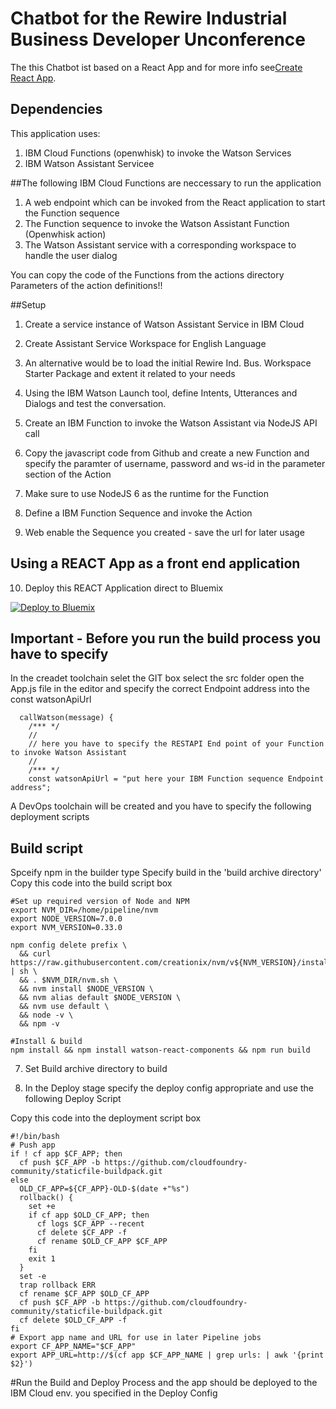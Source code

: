 # Chatbot for the Rewire Industrial Business Developer Unconference

The this Chatbot ist based on a React App and for more info see[Create React App](https://github.com/facebookincubator/create-react-app).

## Dependencies
This application uses:
1. IBM Cloud Functions (openwhisk) to invoke the Watson Services
2. IBM Watson Assistant Servicee

##The following IBM Cloud Functions are neccessary to run the application

1. A web endpoint which can be invoked from the React application to start the Function sequence
2. The Function sequence to invoke the Watson Assistant Function (Openwhisk action)
3. The Watson Assistant service with a corresponding workspace to handle the user dialog

You can copy the code of the Functions from the actions directory Parameters of the action definitions!!

##Setup

1. Create a service instance of Watson Assistant Service in IBM Cloud
2. Create Assistant Service Workspace for English Language
3. An alternative would be to load the initial Rewire Ind. Bus. Workspace Starter Package and extent it related to your needs
4. Using the IBM Watson Launch tool, define Intents, Utterances and Dialogs and test the conversation.

5. Create an IBM Function to invoke the Watson Assistant via NodeJS API call
6. Copy the javascript code from Github and create a new Function and specify the paramter of username, password and ws-id in the parameter section of the Action
7. Make sure to use NodeJS 6 as the runtime for the Function
8. Define a IBM Function Sequence and invoke the Action
9. Web enable the Sequence you created - save the url for later usage

## Using a REACT App as a front end application

10. Deploy this REACT Application direct to Bluemix

[![Deploy to Bluemix](https://bluemix.net/deploy/button.png)](https://bluemix.net/deploy?repository=https://github.com/HartmutSeitter/hs-rewire-ind-bus-chatbot)


## Important - Before you run the build process you have to specify
In the creadet toolchain selet the GIT box
select the src folder
open the App.js file in the editor and specify the correct Endpoint address into the const watsonApiUrl


```
  callWatson(message) {
    /*** */
    //
    // here you have to specify the RESTAPI End point of your Function to invoke Watson Assistant
    //
    /*** */
    const watsonApiUrl = "put here your IBM Function sequence Endpoint address";

```


A DevOps toolchain will be created and you have to specify the following deployment scripts

## Build script

Spceify npm in the builder type
Specify build in the 'build archive directory'
Copy this code into the build script box

```
#Set up required version of Node and NPM
export NVM_DIR=/home/pipeline/nvm
export NODE_VERSION=7.0.0
export NVM_VERSION=0.33.0

npm config delete prefix \
  && curl https://raw.githubusercontent.com/creationix/nvm/v${NVM_VERSION}/install.sh | sh \
  && . $NVM_DIR/nvm.sh \
  && nvm install $NODE_VERSION \
  && nvm alias default $NODE_VERSION \
  && nvm use default \
  && node -v \
  && npm -v

#Install & build
npm install && npm install watson-react-components && npm run build
```
7. Set Build archive directory to build

8. In the Deploy stage specify the deploy config appropriate and use the following Deploy Script

Copy this code into the deployment script box
```
#!/bin/bash
# Push app
if ! cf app $CF_APP; then
  cf push $CF_APP -b https://github.com/cloudfoundry-community/staticfile-buildpack.git
else
  OLD_CF_APP=${CF_APP}-OLD-$(date +"%s")
  rollback() {
    set +e
    if cf app $OLD_CF_APP; then
      cf logs $CF_APP --recent
      cf delete $CF_APP -f
      cf rename $OLD_CF_APP $CF_APP
    fi
    exit 1
  }
  set -e
  trap rollback ERR
  cf rename $CF_APP $OLD_CF_APP
  cf push $CF_APP -b https://github.com/cloudfoundry-community/staticfile-buildpack.git
  cf delete $OLD_CF_APP -f
fi
# Export app name and URL for use in later Pipeline jobs
export CF_APP_NAME="$CF_APP"
export APP_URL=http://$(cf app $CF_APP_NAME | grep urls: | awk '{print $2}')
```
#Run the Build and Deploy Process and the app should be deployed to the IBM Cloud env. you specified in the Deploy Config
